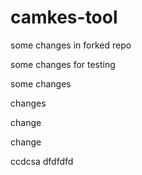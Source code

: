 # camkes-tool

some changes in forked repo

some changes for testing

some changes

changes

change

change

ccdcsa
dfdfdfd
